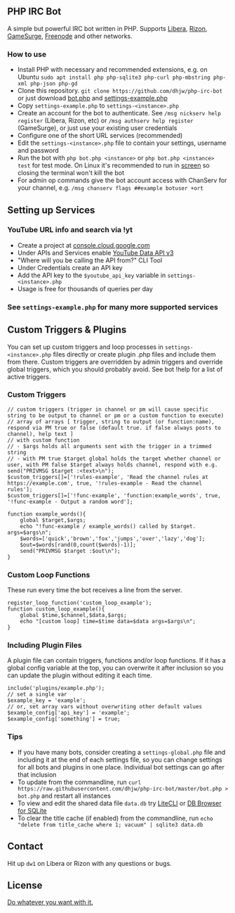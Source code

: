 ## PHP IRC Bot

A simple but powerful IRC bot written in PHP.
Supports [Libera](https://libera.chat), [Rizon](https://www.rizon.net), [GameSurge](https://gamesurge.net), [Freenode](https://freenode.net) and other networks.

### How to use

- Install PHP with necessary and recommended extensions, e.g. on Ubuntu `sudo apt install php php-sqlite3 php-curl php-mbstring php-xml php-json php-gd`
- Clone this repository. `git clone https://github.com/dhjw/php-irc-bot` or just download [bot.php](https://raw.githubusercontent.com/dhjw/php-irc-bot/master/bot.php) and [settings-example.php](https://raw.githubusercontent.com/dhjw/php-irc-bot/master/settings-example.php)
- Copy `settings-example.php` to `settings-<instance>.php`
- Create an account for the bot to authenticate. See `/msg nickserv help register` (Libera, Rizon, etc) or `/msg authserv help register` (GameSurge), or just use your existing user credentials
- Configure one of the short URL services (recommended)
- Edit the `settings-<instance>.php` file to contain your settings, username and password
- Run the bot with `php bot.php <instance>` or `php bot.php <instance> test` for test mode. On Linux it's recommended to run in [screen](https://www.google.com/search?q=linux+screen) so closing the terminal won't kill the bot
- For admin op commands give the bot account access with ChanServ for your channel, e.g. `/msg chanserv flags ##example botuser +ort`

## Setting up Services

### YouTube URL info and search via !yt

- Create a project at [console.cloud.google.com](https://console.cloud.google.com/)
- Under APIs and Services enable [YouTube Data API v3](https://developers.google.com/youtube/v3/)
- "Where will you be calling the API from?" CLI Tool
- Under Credentials create an API key
- Add the API key to the `$youtube_api_key` variable in `settings-<instance>.php`
- Usage is free for thousands of queries per day

### See `settings-example.php` for many more supported services

## Custom Triggers & Plugins

You can set up custom triggers and loop processes in `settings-<instance>.php` files directly or create plugin .php files and include them from there. Custom triggers are overridden by admin triggers and override global triggers, which you should probably avoid. See bot !help for a list of active triggers.

### Custom Triggers

```
// custom triggers (trigger in channel or pm will cause specific string to be output to channel or pm or a custom function to execute)
// array of arrays [ trigger, string to output (or function:name), respond via PM true or false (default true. if false always posts to channel), help text ]
// with custom function
// - $args holds all arguments sent with the trigger in a trimmed string
// - with PM true $target global holds the target whether channel or user, with PM false $target always holds channel, respond with e.g. send("PRIVMSG $target :<text>\n");
$custom_triggers[]=['!rules-example', 'Read the channel rules at https://example.com', true, '!rules-example - Read the channel rules'];
$custom_triggers[]=['!func-example', 'function:example_words', true, '!func-example - Output a random word'];

function example_words(){
	global $target,$args;
	echo "!func-example / example_words() called by $target. args=$args\n";
	$words=['quick','brown','fox','jumps','over','lazy','dog'];
	$out=$words[rand(0,count($words)-1)];
	send("PRIVMSG $target :$out\n");
}
```

### Custom Loop Functions

These run every time the bot receives a line from the server.

```
register_loop_function('custom_loop_example');
function custom_loop_example(){
	global $time,$channel,$data,$args;
	echo "[custom loop] time=$time data=$data args=$args\n";
}
```

### Including Plugin Files

A plugin file can contain triggers, functions and/or loop functions. If it has a global config variable at the top, you can overwrite it after inclusion so you can update the plugin without editing it each time.

```
include('plugins/example.php');
// set a single var
$example_key = 'example';
// or, set array vars without overwriting other default values
$example_config['api_key'] = 'example';
$example_config['something'] = true;
```

### Tips

- If you have many bots, consider creating a `settings-global.php` file and including it at the end of each settings file, so you can change settings for all bots and plugins in one place. Individual bot settings can go after that inclusion
- To update from the commandline, run `curl https://raw.githubusercontent.com/dhjw/php-irc-bot/master/bot.php > bot.php` and restart all instances
- To view and edit the shared data file `data.db` try [LiteCLI](https://litecli.com/) or [DB Browser for SQLite](https://sqlitebrowser.org/dl/)
- To clear the title cache (if enabled) from the commandline, run `echo "delete from title_cache where 1; vacuum" | sqlite3 data.db`

## Contact

Hit up `dw1` on Libera or Rizon with any questions or bugs.

## License

[Do whatever you want with it.](https://github.com/dhjw/php-irc-bot/blob/master/LICENSE)
